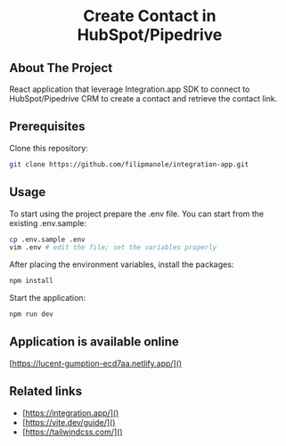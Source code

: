 <br />
<p align="center">
  <h1 align="center">Create Contact in HubSpot/Pipedrive</h1>
</p>

## About The Project

React application that leverage Integration.app SDK to connect to HubSpot/Pipedrive CRM to create a contact and retrieve the contact link.

## Prerequisites

Clone this repository:

```sh
git clone https://github.com/filipmanole/integration-app.git
```

## Usage

To start using the project prepare the .env file. You can start from the existing .env.sample:

```sh
cp .env.sample .env
vim .env # edit the file; set the variables properly
```

After placing the environment variables, install the packages:

```sh
npm install
```

Start the application:

```sh
npm run dev
```

## Application is available online

[https://lucent-gumption-ecd7aa.netlify.app/]()

## Related links

- [https://integration.app/]()
- [https://vite.dev/guide/]()
- [https://tailwindcss.com/]()

